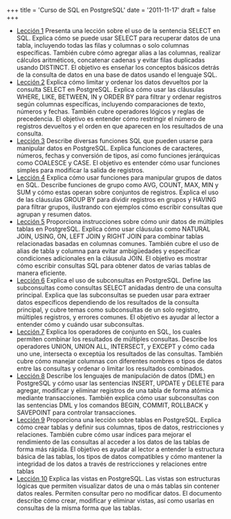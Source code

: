 +++
title = 'Curso de SQL en PostgreSQL'
date = '2011-11-17'
draft = false
+++

- [Lección 1](https://github.com/nicola-strappazzon/blog/blob/main/assets/postgresql/PostgreSQL01.pdf) Presenta una lección sobre el uso de la sentencia SELECT en SQL. Explica cómo se puede usar SELECT para recuperar datos de una tabla, incluyendo todas las filas y columnas o solo columnas específicas. También cubre cómo agregar alias a las columnas, realizar cálculos aritméticos, concatenar cadenas y evitar filas duplicadas usando DISTINCT. El objetivo es enseñar los conceptos básicos detrás de la consulta de datos en una base de datos usando el lenguaje SQL.
- [Lección 2](https://github.com/nicola-strappazzon/blog/blob/main/assets/postgresql/PostgreSQL02.pdf) Explica cómo limitar y ordenar los datos devueltos por la consulta SELECT en PostgreSQL. Explica cómo usar las cláusulas WHERE, LIKE, BETWEEN, IN y ORDER BY para filtrar y ordenar registros según columnas específicas, incluyendo comparaciones de texto, números y fechas. También cubre operadores lógicos y reglas de precedencia. El objetivo es entender cómo restringir el número de registros devueltos y el orden en que aparecen en los resultados de una consulta.
- [Lección 3](https://github.com/nicola-strappazzon/blog/blob/main/assets/postgresql/PostgreSQL03.pdf) Describe diversas funciones SQL que pueden usarse para manipular datos en PostgreSQL. Explica funciones de caracteres, números, fechas y conversión de tipos, así como funciones jerárquicas como COALESCE y CASE. El objetivo es entender cómo usar funciones simples para modificar la salida de registros.
- [Lección 4](https://github.com/nicola-strappazzon/blog/blob/main/assets/postgresql/PostgreSQL04.pdf) Explica cómo usar funciones para manipular grupos de datos en SQL. Describe funciones de grupo como AVG, COUNT, MAX, MIN y SUM y cómo estas operan sobre conjuntos de registros. Explica el uso de las cláusulas GROUP BY para dividir registros en grupos y HAVING para filtrar grupos, ilustrando con ejemplos cómo escribir consultas que agrupan y resumen datos.
- [Lección 5](https://github.com/nicola-strappazzon/blog/blob/main/assets/postgresql/PostgreSQL05.pdf) Proporciona instrucciones sobre cómo unir datos de múltiples tablas en PostgreSQL. Explica cómo usar cláusulas como NATURAL JOIN, USING, ON, LEFT JOIN y RIGHT JOIN para combinar tablas relacionadas basadas en columnas comunes. También cubre el uso de alias de tabla y columna para evitar ambigüedades y especificar condiciones adicionales en la cláusula JOIN. El objetivo es mostrar cómo escribir consultas SQL para obtener datos de varias tablas de manera eficiente.
- [Lección 6](https://github.com/nicola-strappazzon/blog/blob/main/assets/postgresql/PostgreSQL06.pdf) Explica el uso de subconsultas en PostgreSQL. Define las subconsultas como consultas SELECT anidadas dentro de una consulta principal. Explica que las subconsultas se pueden usar para extraer datos específicos dependiendo de los resultados de la consulta principal, y cubre temas como subconsultas de un solo registro, múltiples registros, y errores comunes. El objetivo es ayudar al lector a entender cómo y cuándo usar subconsultas.
- [Lección 7](https://github.com/nicola-strappazzon/blog/blob/main/assets/postgresql/PostgreSQL07.pdf) Explica los operadores de conjunto en SQL, los cuales permiten combinar los resultados de múltiples consultas. Describe los operadores UNION, UNION ALL, INTERSECT, y EXCEPT y cómo cada uno une, intersecta o exceptúa los resultados de las consultas. También cubre cómo manejar columnas con diferentes nombres o tipos de datos entre las consultas y ordenar o limitar los resultados combinados.
- [Lección 8](https://github.com/nicola-strappazzon/blog/blob/main/assets/postgresql/PostgreSQL08.pdf) Describe los lenguajes de manipulación de datos (DML) en PostgreSQL y cómo usar las sentencias INSERT, UPDATE y DELETE para agregar, modificar y eliminar registros de una tabla de forma atómica mediante transacciones. También explica cómo usar subconsultas con las sentencias DML y los comandos BEGIN, COMMIT, ROLLBACK y SAVEPOINT para controlar transacciones.
- [Lección 9](https://github.com/nicola-strappazzon/blog/blob/main/assets/postgresql/PostgreSQL01.pdf) Proporciona una lección sobre tablas en PostgreSQL. Explica cómo crear tablas y definir sus columnas, tipos de datos, restricciones y relaciones. También cubre cómo usar índices para mejorar el rendimiento de las consultas al acceder a los datos de las tablas de forma más rápida. El objetivo es ayudar al lector a entender la estructura básica de las tablas, los tipos de datos compatibles y cómo mantener la integridad de los datos a través de restricciones y relaciones entre tablas
- [Lección 10](https://github.com/nicola-strappazzon/blog/blob/main/assets/postgresql/PostgreSQL10.pdf) Explica las vistas en PostgreSQL. Las vistas son estructuras lógicas que permiten visualizar datos de una o más tablas sin contener datos reales. Permiten consultar pero no modificar datos. El documento describe cómo crear, modificar y eliminar vistas, así como usarlas en consultas de la misma forma que las tablas.
